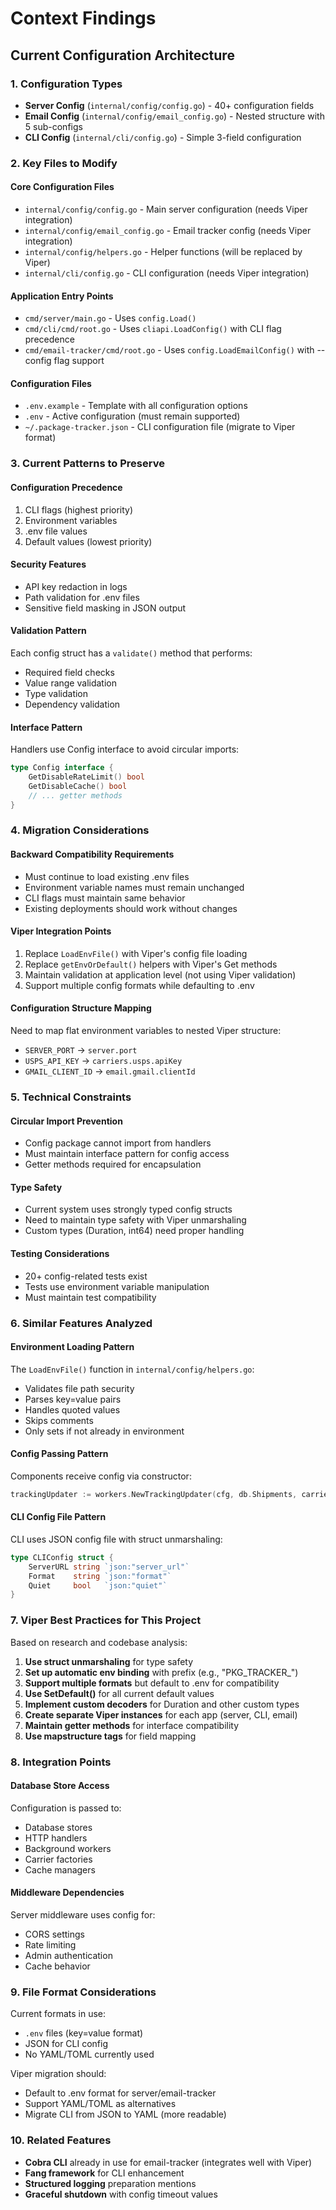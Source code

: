 # Context Findings

## Current Configuration Architecture

### 1. Configuration Types
- **Server Config** (`internal/config/config.go`) - 40+ configuration fields
- **Email Config** (`internal/config/email_config.go`) - Nested structure with 5 sub-configs
- **CLI Config** (`internal/cli/config.go`) - Simple 3-field configuration

### 2. Key Files to Modify

#### Core Configuration Files
- `internal/config/config.go` - Main server configuration (needs Viper integration)
- `internal/config/email_config.go` - Email tracker config (needs Viper integration)
- `internal/config/helpers.go` - Helper functions (will be replaced by Viper)
- `internal/cli/config.go` - CLI configuration (needs Viper integration)

#### Application Entry Points
- `cmd/server/main.go` - Uses `config.Load()`
- `cmd/cli/cmd/root.go` - Uses `cliapi.LoadConfig()` with CLI flag precedence
- `cmd/email-tracker/cmd/root.go` - Uses `config.LoadEmailConfig()` with --config flag support

#### Configuration Files
- `.env.example` - Template with all configuration options
- `.env` - Active configuration (must remain supported)
- `~/.package-tracker.json` - CLI configuration file (migrate to Viper format)

### 3. Current Patterns to Preserve

#### Configuration Precedence
1. CLI flags (highest priority)
2. Environment variables
3. .env file values
4. Default values (lowest priority)

#### Security Features
- API key redaction in logs
- Path validation for .env files
- Sensitive field masking in JSON output

#### Validation Pattern
Each config struct has a `validate()` method that performs:
- Required field checks
- Value range validation
- Type validation
- Dependency validation

#### Interface Pattern
Handlers use Config interface to avoid circular imports:
```go
type Config interface {
    GetDisableRateLimit() bool
    GetDisableCache() bool
    // ... getter methods
}
```

### 4. Migration Considerations

#### Backward Compatibility Requirements
- Must continue to load existing .env files
- Environment variable names must remain unchanged
- CLI flags must maintain same behavior
- Existing deployments should work without changes

#### Viper Integration Points
1. Replace `LoadEnvFile()` with Viper's config file loading
2. Replace `getEnvOrDefault()` helpers with Viper's Get methods
3. Maintain validation at application level (not using Viper validation)
4. Support multiple config formats while defaulting to .env

#### Configuration Structure Mapping
Need to map flat environment variables to nested Viper structure:
- `SERVER_PORT` → `server.port`
- `USPS_API_KEY` → `carriers.usps.apiKey`
- `GMAIL_CLIENT_ID` → `email.gmail.clientId`

### 5. Technical Constraints

#### Circular Import Prevention
- Config package cannot import from handlers
- Must maintain interface pattern for config access
- Getter methods required for encapsulation

#### Type Safety
- Current system uses strongly typed config structs
- Need to maintain type safety with Viper unmarshaling
- Custom types (Duration, int64) need proper handling

#### Testing Considerations
- 20+ config-related tests exist
- Tests use environment variable manipulation
- Must maintain test compatibility

### 6. Similar Features Analyzed

#### Environment Loading Pattern
The `LoadEnvFile()` function in `internal/config/helpers.go`:
- Validates file path security
- Parses key=value pairs
- Handles quoted values
- Skips comments
- Only sets if not already in environment

#### Config Passing Pattern
Components receive config via constructor:
```go
trackingUpdater := workers.NewTrackingUpdater(cfg, db.Shipments, carrierFactory, cacheManager, logger)
```

#### CLI Config File Pattern
CLI uses JSON config file with struct unmarshaling:
```go
type CLIConfig struct {
    ServerURL string `json:"server_url"`
    Format    string `json:"format"`
    Quiet     bool   `json:"quiet"`
}
```

### 7. Viper Best Practices for This Project

Based on research and codebase analysis:

1. **Use struct unmarshaling** for type safety
2. **Set up automatic env binding** with prefix (e.g., "PKG_TRACKER_")
3. **Support multiple formats** but default to .env for compatibility
4. **Use SetDefault()** for all current default values
5. **Implement custom decoders** for Duration and other custom types
6. **Create separate Viper instances** for each app (server, CLI, email)
7. **Maintain getter methods** for interface compatibility
8. **Use mapstructure tags** for field mapping

### 8. Integration Points

#### Database Store Access
Configuration is passed to:
- Database stores
- HTTP handlers
- Background workers
- Carrier factories
- Cache managers

#### Middleware Dependencies
Server middleware uses config for:
- CORS settings
- Rate limiting
- Admin authentication
- Cache behavior

### 9. File Format Considerations

Current formats in use:
- `.env` files (key=value format)
- JSON for CLI config
- No YAML/TOML currently used

Viper migration should:
- Default to .env format for server/email-tracker
- Support YAML/TOML as alternatives
- Migrate CLI from JSON to YAML (more readable)

### 10. Related Features

- **Cobra CLI** already in use for email-tracker (integrates well with Viper)
- **Fang framework** for CLI enhancement
- **Structured logging** preparation mentions
- **Graceful shutdown** with config timeout values